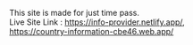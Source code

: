 This site is made for just time pass.
<br>
Live Site Link : https://info-provider.netlify.app/, <br> https://country-information-cbe46.web.app/